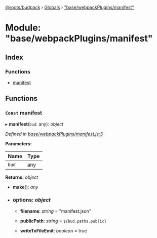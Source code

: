 [@roots/budpack](../README.md) › [Globals](../globals.md) › ["base/webpackPlugins/manifest"](_base_webpackplugins_manifest_.md)

# Module: "base/webpackPlugins/manifest"

## Index

### Functions

* [manifest](_base_webpackplugins_manifest_.md#const-manifest)

## Functions

### `Const` manifest

▸ **manifest**(`bud`: any): *object*

*Defined in [base/webpackPlugins/manifest.js:3](https://github.com/roots/bud-support/blob/5f43850/src/budpack/builder/base/webpackPlugins/manifest.js#L3)*

**Parameters:**

Name | Type |
------ | ------ |
`bud` | any |

**Returns:** *object*

* **make**(): *any*

* ### **options**: *object*

  * **filename**: *string* = "manifest.json"

  * **publicPath**: *string* = `${bud.paths.public}`

  * **writeToFileEmit**: *boolean* = true
